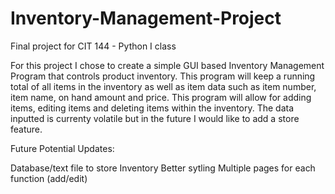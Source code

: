 # Inventory-Management-Project
Final project for CIT 144 - Python I class

For this project I chose to create a simple GUI based Inventory Management Program that controls product inventory.  This program will keep a running total of all items in the inventory as well as item data such as item number, item name, on hand amount and price.  This program will allow for adding items, editing items and deleting items within the inventory.  The data inputted is currenty volatile but in the future I would like to add a store feature.

Future Potential Updates:

Database/text file to store Inventory
Better sytling
Multiple pages for each function (add/edit)

